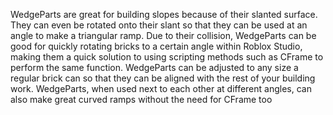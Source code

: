 WedgeParts are great for building slopes because of their slanted surface.
They can even be rotated onto their slant so that they can be used at an angle
to make a triangular ramp. Due to their collision, WedgeParts can be good for
quickly rotating bricks to a certain angle within Roblox Studio, making them a
quick solution to using scripting methods such as CFrame to perform the same
function. WedgeParts can be adjusted to any size a regular brick can so that
they can be aligned with the rest of your building work. WedgeParts, when used
next to each other at different angles, can also make great curved ramps
without the need for CFrame too
